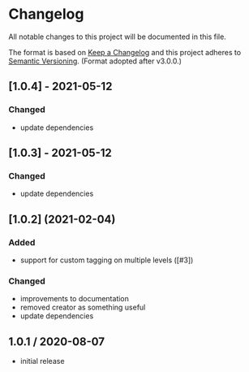 # Changelog

All notable changes to this project will be documented in this file.

The format is based on [Keep a Changelog](http://keepachangelog.com/en/1.0.0/)
and this project adheres to [Semantic Versioning](http://semver.org/spec/v2.0.0.html). (Format adopted after v3.0.0.)

## [1.0.4] - 2021-05-12
### Changed

- update dependencies
## [1.0.3] - 2021-05-12
### Changed

- update dependencies

<!-- markdownlint-disable MD024 -->
<!-- markdownlint-disable MD004 -->
## [1.0.2] (2021-02-04)

### Added

- support for custom tagging on multiple levels ([#3])

### Changed

- improvements to documentation
- removed creator as something useful
- update dependencies
## 1.0.1 / 2020-08-07

- initial release

